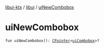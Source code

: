 [libui-ktx](../index.md) / [libui](index.md) / [uiNewCombobox](./ui-new-combobox.md)

# uiNewCombobox

`fun uiNewCombobox(): `[`CPointer`](../kotlinx.cinterop/-c-pointer/index.md)`<`[`uiCombobox`](ui-combobox.md)`>?`